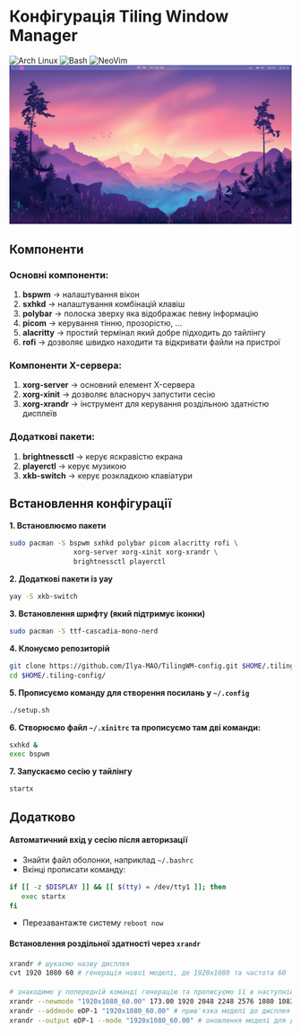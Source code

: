 # Конфігурація Tiling Window Manager

![Arch Linux](https://img.shields.io/badge/Arch%20Linux-232637?style=for-the-badge&logo=archlinux&logoColor=white)
![Bash](https://img.shields.io/badge/Bash-4EAA25?style=for-the-badge&logo=gnubash&logoColor=white)
![NeoVim](https://img.shields.io/badge/NeoVim-ff7718?style=for-the-badge&logo=neovim&logoColor=white)
<br>
![main-screenshot](./screenshots/scr1.png)

## Компоненти

### Основні компоненти:
1. **bspwm** -> налаштування вікон
2. **sxhkd** -> налаштування комбінацій клавіш
3. **polybar** -> полоска зверху яка відображає певну інформацію
4. **picom** -> керування тінню, прозорістю, ...
5. **alacritty** -> простий термінал який добре підходить до тайлінгу
6. **rofi** -> дозволяє швидко находити та відкривати файли на пристрої

### Компоненти X-сервера:
1. **xorg-server** -> основний елемент X-сервера
2. **xorg-xinit** -> дозволяє власноруч запустити сесію
3. **xorg-xrandr** -> інструмент для керування роздільною здатністю дисплеїв

### Додаткові пакети:
1. **brightnessctl** -> керує яскравістю екрана
2. **playerctl** -> керує музикою
3. **xkb-switch** -> керує розкладкою клавіатури

## Встановлення конфігурації

**1. Встановлюємо пакети**
```sh
sudo pacman -S bspwm sxhkd polybar picom alacritty rofi \
                xorg-server xorg-xinit xorg-xrandr \
                brightnessctl playerctl
```

**2. Додаткові пакети із yay**
```sh
yay -S xkb-switch
```

**3. Встановлення шрифту (який підтримує іконки)**
```sh
sudo pacman -S ttf-cascadia-mono-nerd
```

**4. Клонуємо репозиторій**
```sh
git clone https://github.com/Ilya-MAO/TilingWM-config.git $HOME/.tiling-config/
cd $HOME/.tiling-config/
```

**5. Прописуємо команду для створення посилань у `~/.config`**
```sh
./setup.sh
```

**6. Створюємо файл `~/.xinitrc` та прописуємо там дві команди:**
```sh
sxhkd &
exec bspwm
```

**7. Запускаємо сесію у тайлінгу**
```sh
startx
```

## Додатково

#### Автоматичний вхід у сесію після авторизації
- Знайти файл оболонки, наприклад `~/.bashrc`
- Вкінці прописати команду:
```sh
if [[ -z $DISPLAY ]] && [[ $(tty) = /dev/tty1 ]]; then
   exec startx
fi
```
- Перезавантажте систему `reboot now`

#### Встановлення роздільної здатності через `xrandr`
```sh
xrandr # шукаємо назву дисплея
cvt 1920 1080 60 # генерація нової моделі, де 1920x1080 та частота 60

# знаходимо у попередній команді генерацію та прописуємо її в наступній:
xrandr --newmode "1920x1080_60.00" 173.00 1920 2048 2248 2576 1080 1083 1088 1120 -hsync +vsync # додавання цієї моделі в `xrandr`
xrandr --addmode eDP-1 "1920x1080_60.00" # прив'язка моделі до дисплея `eDP-1`
xrandr --output eDP-1 --mode "1920x1080_60.00" # оновлення моделі для дисплея `eDP-1`
```
